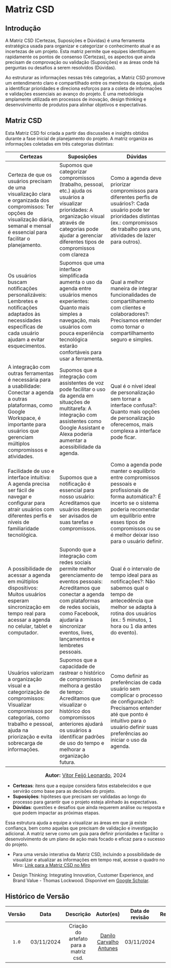 # Matriz CSD 

## Introdução

A Matriz CSD (Certezas, Suposições e Dúvidas) é uma ferramenta estratégica usada para organizar e categorizar o conhecimento atual e as incertezas de um projeto. Esta matriz permite que equipes identifiquem rapidamente os pontos de consenso (Certezas), os aspectos que ainda precisam de comprovação ou validação (Suposições) e as áreas onde há perguntas ou desafios a serem resolvidos (Dúvidas). 

Ao estruturar as informações nessas três categorias, a Matriz CSD promove um entendimento claro e compartilhado entre os membros da equipe, ajuda a identificar prioridades e direciona esforços para a coleta de informações e validações essenciais ao avanço do projeto. É uma metodologia amplamente utilizada em processos de inovação, design thinking e desenvolvimento de produtos para alinhar objetivos e expectativas.

## Matriz CSD

Esta Matriz CSD foi criada a partir das discussões e insights obtidos durante a fase inicial de planejamento do projeto. A matriz organiza as informações coletadas em três categorias distintas:


<center>

| Certezas                                                                                                                                              | Suposições                                                                                                                           | Dúvidas                                                                                                                           |
| ------------------------------------------------------------------------------------------------------------------------------------------------------ | ------------------------------------------------------------------------------------------------------------------------------------- | --------------------------------------------------------------------------------------------------------------------------------- |
| Certeza de que os usuários precisam de uma visualização clara e organizada dos compromissos: Ter opções de visualização diária, semanal e mensal é essencial para facilitar o planejamento.  | Supomos que categorizar compromissos (trabalho, pessoal, etc.) ajuda os usuários a visualizar prioridades: A organização visual através de categorias pode ajudar a gerenciar diferentes tipos de compromissos com clareza  | Como a agenda deve priorizar compromissos para diferentes perfis de usuários?: Cada usuário pode ter prioridades distintas (ex.: compromissos de trabalho para uns, atividades de lazer para outros).  |
| Os usuários buscam notificações personalizáveis: Lembretes e notificações adaptados às necessidades específicas de cada usuário ajudam a evitar esquecimentos. | Supomos que uma interface simplificada aumenta o uso da agenda entre usuários menos experientes: Quanto mais simples a navegação, mais usuários com pouca experiência tecnológica estarão confortáveis para usar a ferramenta. | Qual a melhor maneira de integrar funcionalidades de compartilhamento com clientes e colaboradores?: Precisamos entender como tornar o compartilhamento seguro e simples.  |
|A integração com outras ferramentas é necessária para a usabilidade: Conectar a agenda a outras plataformas, como Google Workspace, é importante para usuários que gerenciam múltiplos compromissos e atividades. | Supomos que a integração com assistentes de voz pode facilitar o uso da agenda em situações de multitarefa: A integração com assistentes como Google Assistant e Alexa poderia aumentar a acessibilidade da agenda. | Qual é o nível ideal de personalização sem tornar a interface confusa?: Quanto mais opções de personalização oferecemos, mais complexa a interface pode ficar.  |
|Facilidade de uso e interface intuitiva: A agenda precisa ser fácil de navegar e configurar para atrair usuários com diferentes perfis e níveis de familiaridade tecnológica. |Supomos que a notificação é essencial para nosso usuário: Acreditamos que usuários desejam ser avisados de suas tarefas e compromissos. | Como a agenda pode manter o equilíbrio entre c﻿ompromissos pessoais e profissionais de forma automática?: É incerto se o sistema poderia recomendar um equilíbrio entre esses tipos de compromissos ou se é melhor deixar isso para o usuário definir.|
|A possibilidade de acessar a agenda em múltiplos dispositivos: Muitos usuários esperam sincronização em tempo real para acessar a agenda no celular, tablet e computador. | Supondo que a integração com redes sociais permite melhor gerenciamento de eventos pessoais: Acreditamos que conectar a agenda com plataformas de redes sociais, como Facebook, ajudaria a sincronizar eventos, lives, lançamentos e lembretes pessoais. | Qual é o intervalo de tempo ideal para as notificações?: Não sabemos qual o tempo de antecedência que melhor se adapta à rotina dos usuários (ex.: 5 minutos, 1 hora ou 1 dia antes do evento). |
| Usuários valorizam a organização visual e a categorização de compromissos: Visualizar compromissos por categorias, como trabalho e pessoal, ajuda na priorização e evita sobrecarga de informações. | Supomos que a capacidade de rastrear o histórico de compromissos melhora a gestão de tempo: Acreditamos que visualizar o histórico dos compromissos anteriores ajudará os usuários a identificar padrões de uso do tempo e melhorar a organização futura. | Como definir as preferências de cada usuário sem c﻿omplicar o processo de configuração?: Precisamos entender até que ponto é intuitivo para o usuário definir suas preferências ao iniciar o uso da agenda.  |

</center>


<font size="3"><p style="text-align: center"><b>Autor:</b>  [Vitor Feijó Leonardo](https://github.com/vitorfleonardo), 2024</p></font>

- **Certezas**: itens que a equipe considera fatos estabelecidos e que servirão como base para as decisões do projeto.
- **Suposições**: hipóteses que precisam ser validadas ao longo do processo para garantir que o projeto esteja alinhado às expectativas.
- **Dúvidas**: questões e desafios que ainda requerem análise ou resposta e que podem impactar as próximas etapas.

Essa estrutura ajuda a equipe a visualizar as áreas em que já existe confiança, bem como aquelas que precisam de validação e investigação adicional. A matriz serve como um guia para definir prioridades e facilitar o desenvolvimento de um plano de ação mais focado e eficaz para o sucesso do projeto.

- Para uma versão interativa da Matriz CSD, incluindo a possibilidade de visualizar e atualizar as informações em tempo real, acesse o quadro no Miro: [Link para a Matriz CSD no Miro](https://miro.com/app/live-embed/uXjVLLRYkic=/?moveToViewport=-430256,157437,21932,14392&embedId=215027819871)

- Design Thinking: Integrating Innovation, Customer Experience, and Brand Value - Thomas Lockwood. Disponível em [Google Scholar](https://scholar.google.com/).

## Histórico de Versão
| Versão | Data | Descrição | Autor(es) | Data de revisão | Revisor(es) |
| :-: | :-: | :-: | :-: | :-: | :-: |
| `1.0` | 03/11/2024  | Criação do artefato para a matriz csd. | [Danilo Carvalho Antunes](https://github.com/Danilo-Carvalho-Antunes) |  03/11/2024  | [Bianca Castro](https://github.com/BiancaPatrocinio7) |